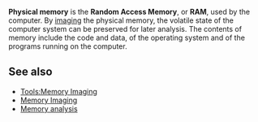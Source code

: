 **Physical memory** is the **Random Access Memory**, or **RAM**, used by
the computer. By [imaging](Tools:Memory_Imaging "wikilink") the physical
memory, the volatile state of the computer system can be preserved for
later analysis. The contents of memory include the code and data, of the
operating system and of the programs running on the computer.

## See also

- [Tools:Memory Imaging](Tools:Memory_Imaging "wikilink")
- [Memory Imaging](Memory_Imaging "wikilink")
- [Memory analysis](Memory_analysis "wikilink")